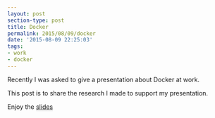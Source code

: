 ```yaml
---
layout: post
section-type: post
title: Docker
permalink: 2015/08/09/docker
date: '2015-08-09 22:25:03'
tags:
- work
- docker
---
```


Recently I was asked to give a presentation about Docker at work.

This post is to share the research I made to support my presentation.

Enjoy the [slides](https://onedrive.live.com/redir?resid=D1B073162CC54878!1936&authkey=!AIhlLORqcGQsBo4&ithint=file%2cpptx)